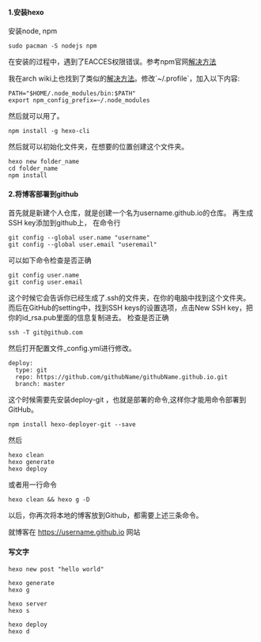 
#### 1.安装hexo

安装node, npm

```
sudo pacman -S nodejs npm
```

在安装的过程中，遇到了EACCES权限错误。参考npm官网[解决方法](https://docs.npmjs.com/resolving-eacces-permissions-errors-when-installing-packages-globally)

我在arch wiki上也找到了类似的[解决方法](https://wiki.archlinux.org/index.php/Node.js_)。修改`~/.profile`，加入以下内容:

```
PATH="$HOME/.node_modules/bin:$PATH"
export npm_config_prefix=~/.node_modules
```

然后就可以用了。

```
npm install -g hexo-cli
```

然后就可以初始化文件夹，在想要的位置创建这个文件夹。

```
hexo new folder_name
cd folder_name
npm install
```

#### 2.将博客部署到github

首先就是新建个人仓库，就是创建一个名为username.github.io的仓库。
再生成SSH key添加到github上，
在命令行

```
git config --global user.name "username"
git config --global user.email "useremail"
```

可以如下命令检查是否正确

```
git config user.name
git config user.email
```

这个时候它会告诉你已经生成了.ssh的文件夹，在你的电脑中找到这个文件夹。
而后在GitHub的setting中，找到SSH keys的设置选项，点击New SSH key，把你的id_rsa.pub里面的信息复制进去。
检查是否正确

```
ssh -T git@github.com
```

然后打开配置文件_config.yml进行修改。

```
deploy:
  type: git
  repo: https://github.com/githubName/githubName.github.io.git
  branch: master
```

这个时候需要先安装deploy-git ，也就是部署的命令,这样你才能用命令部署到GitHub。

```
npm install hexo-deployer-git --save
```

然后

```
hexo clean
hexo generate
hexo deploy
```

或者用一行命令

```
hexo clean && hexo g -D
```

以后，你再次将本地的博客放到Github，都需要上述三条命令。

就博客在 <https://username.github.io> 网站

#### 写文字

```
hexo new post "hello world"
```

```
hexo generate
hexo g
```

```
hexo server
hexo s
```

```
hexo deploy
hexo d
```
